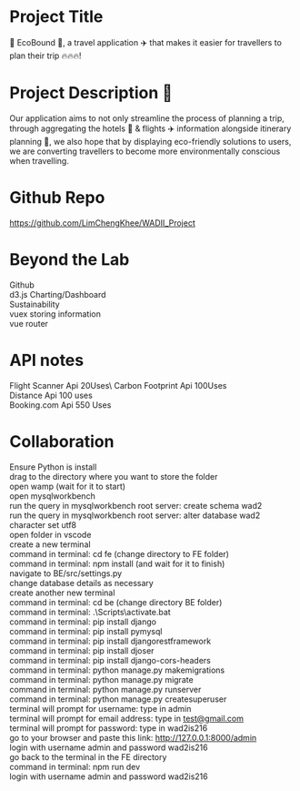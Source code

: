 # Project Title
🍃 EcoBound 🍃, a travel application ✈️ that makes it easier for travellers to plan their trip 🔥🔥🔥! 

# Project Description 📖
Our application aims to not only streamline the process of planning a trip, through aggregating the hotels 🏨 & flights ✈️ information alongside itinerary planning 📆, we also hope that by displaying eco-friendly solutions to users, we are converting travellers to become more environmentally conscious when travelling.

# Github Repo
https://github.com/LimChengKhee/WADII_Project

# Beyond the Lab
Github\
d3.js Charting/Dashboard\
Sustainability\
vuex storing information\
vue router


# API notes
Flight Scanner Api 20Uses\ 
Carbon Footprint Api 100Uses\
Distance  Api 100 uses\
Booking.com Api 550 Uses

# Collaboration
Ensure Python is install\
drag to the directory where you want to store the folder\
open wamp (wait for it to start)\
open mysqlworkbench\
run the query in mysqlworkbench root server: create schema wad2 \
run the query in mysqlworkbench root server: alter database wad2 character set utf8\
open folder in vscode\
create a new terminal\
command in terminal: cd fe (change directory to FE folder)\
command in terminal: npm install (and wait for it to finish)\
navigate to BE/src/settings.py\
change database details as necessary\
create another new terminal\
command in terminal: cd be (change directory BE folder)\
command in terminal: .\Scripts\activate.bat\
command in terminal: pip install django\
command in terminal: pip install pymysql\
command in terminal: pip install djangorestframework\
command in terminal: pip install djoser\
command in terminal: pip install django-cors-headers\
command in terminal: python manage.py makemigrations\
command in terminal: python manage.py migrate\
command in terminal: python manage.py runserver\
command in terminal: python manage.py createsuperuser\
terminal will prompt for username: type in admin\
terminal will prompt for email address: type in test@gmail.com\
terminal will prompt for password: type in wad2is216\
go to your browser and paste this link: http://127.0.0.1:8000/admin \
login with username admin and password wad2is216\
go back to the terminal in the FE directory\
command in terminal: npm run dev\
login with username admin and password wad2is216
